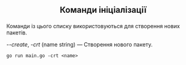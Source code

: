 ## <p style="text-align: center;">Команди ініціалізації</p>
Команди із цього списку використовуються для створення нових пакетів.

_--create_, _-crt_ (name string) — Створення нового пакету.<br>
````
go run main.go -crt <name>
````